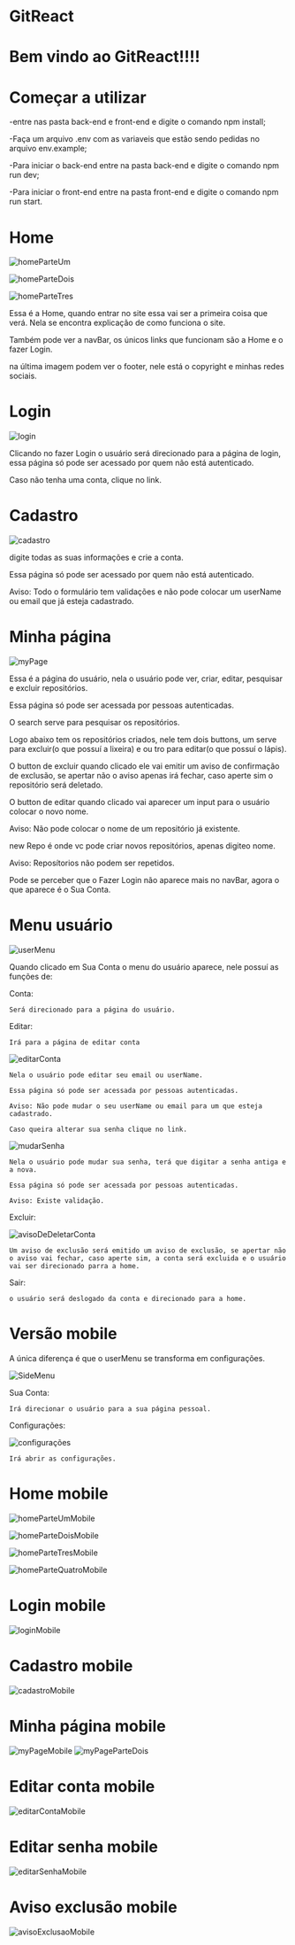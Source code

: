# GitReact

#                                                                        Bem vindo ao GitReact!!!!

# Começar a utilizar

-entre nas pasta back-end e front-end e digite o comando npm install;

-Faça um arquivo .env com as variaveis que estão sendo pedidas no arquivo env.example;

-Para iniciar o back-end entre na pasta back-end e digite o comando npm run dev;

-Para iniciar o front-end entre na pasta front-end e digite o comando npm run start.

# Home

![homeParteUm](https://user-images.githubusercontent.com/119535029/214936988-f72bd79d-f402-442f-92c1-0c00f75be2c7.png)

![homeParteDois](https://user-images.githubusercontent.com/119535029/214938324-262fca7d-219d-4343-ad7b-6c67b836d329.png)

![homeParteTres](https://user-images.githubusercontent.com/119535029/214938773-4e231fd6-c188-4dec-a5c1-491420e0210b.png)

Essa é a Home, quando entrar no site essa vai ser a primeira coisa que verá. Nela se encontra explicação de como funciona o site.

Também pode ver a navBar, os únicos links que funcionam são a Home e o fazer Login.

na última imagem podem ver o footer, nele está o copyright e minhas redes sociais.

# Login

![login](https://user-images.githubusercontent.com/119535029/214939843-2b4d4d79-c171-45c6-86a0-dc582b0d5c0b.png)

Clicando no fazer Login o usuário será direcionado para a página de login, essa página só pode ser acessado por quem não está autenticado.

Caso não tenha uma conta, clique no link.

# Cadastro

![cadastro](https://user-images.githubusercontent.com/119535029/214940292-6aeedd7e-012d-452f-88be-ebafeb6318fd.png)

digite todas as suas informações e crie a conta.

Essa página só pode ser acessado por quem não está autenticado.

Aviso: Todo o formulário tem validações e não pode colocar um userName ou email que já esteja cadastrado.

# Minha página

![myPage](https://user-images.githubusercontent.com/119535029/214941197-2a1bb9be-2a84-4f64-9bf3-eafeac271981.png)

Essa é a página do usuário, nela o usuário pode ver, criar, editar, pesquisar e excluir repositórios.

Essa página só pode ser acessada por pessoas autenticadas.

O search serve para pesquisar os repositórios.

Logo abaixo tem os repositórios criados, nele tem dois buttons, um serve para excluir(o que possuí a lixeira) e ou tro para editar(o que possuí o lápis).

O button de excluir quando clicado ele vai emitir um aviso de confirmação de exclusão, se apertar não o aviso apenas irá fechar, caso aperte sim o repositório será deletado.

O button de editar quando clicado vai aparecer um input para o usuário colocar o novo nome.

Aviso: Não pode colocar o nome de um repositório já existente.

new Repo é onde vc pode criar novos repositórios, apenas digiteo nome.

Aviso: Reposítorios não podem ser repetidos.

Pode se perceber que o Fazer Login não aparece mais no navBar, agora o que aparece é o Sua Conta.

# Menu usuário

![userMenu](https://user-images.githubusercontent.com/119535029/214943358-3bcb96f9-7249-4c7d-b74b-826023f54682.png)

Quando clicado em Sua Conta o menu do usuário aparece, nele possuí as funções de:

Conta:

    Será direcionado para a página do usuário.

Editar: 

    Irá para a página de editar conta

![editarConta](https://user-images.githubusercontent.com/119535029/214952518-7fd44cc1-d872-45fa-b659-300fa292a362.png)

    Nela o usuário pode editar seu email ou userName.

    Essa página só pode ser acessada por pessoas autenticadas.

    Aviso: Não pode mudar o seu userName ou email para um que esteja cadastrado.

    Caso queira alterar sua senha clique no link.

![mudarSenha](https://user-images.githubusercontent.com/119535029/214944927-857b5f1d-ec01-4452-abc0-de073a788fd4.png)

    Nela o usuário pode mudar sua senha, terá que digitar a senha antiga e a nova.

    Essa página só pode ser acessada por pessoas autenticadas.

    Aviso: Existe validação.

Excluir:

![avisoDeDeletarConta](https://user-images.githubusercontent.com/119535029/214947321-c3def47c-d88b-4157-8983-2bbbeb0ad210.png)

    Um aviso de exclusão será emitido um aviso de exclusão, se apertar não o aviso vai fechar, caso aperte sim, a conta será excluida e o usuário vai ser direcionado parra a home.

Sair:

    o usuário será deslogado da conta e direcionado para a home.

# Versão mobile

A única diferença é que o userMenu se transforma em configurações.

![SideMenu](https://user-images.githubusercontent.com/119535029/214948305-f9de0b6e-f4a3-4d82-a39e-1f5827a108a0.png)

Sua Conta:

    Irá direcionar o usuário para a sua página pessoal.

Configurações:

![configurações](https://user-images.githubusercontent.com/119535029/214949921-c1032267-1629-4234-8d04-dffaa247df18.png)

    Irá abrir as configurações.

# Home mobile 

![homeParteUmMobile](https://user-images.githubusercontent.com/119535029/214952827-c0e9e3f2-f3ff-4d33-94b9-80ea78159455.png)

![homeParteDoisMobile](https://user-images.githubusercontent.com/119535029/214952899-0c950838-1908-46d7-8c04-bba9c96509f9.png)

![homeParteTresMobile](https://user-images.githubusercontent.com/119535029/214953137-7dab5f36-6d8b-493a-bc8d-914afec31cfc.png)

![homeParteQuatroMobile](https://user-images.githubusercontent.com/119535029/214953247-be535092-6362-4bf7-a633-6375d79f0abf.png)

# Login mobile

![loginMobile](https://user-images.githubusercontent.com/119535029/215166161-8088a46b-5c40-4496-a38f-1f295352233a.png)

# Cadastro mobile

![cadastroMobile](https://user-images.githubusercontent.com/119535029/215166511-f5b8756d-4290-4338-9bb9-e1412a3fbc36.png)

# Minha página mobile

![myPageMobile](https://user-images.githubusercontent.com/119535029/215166676-935613d3-0d3a-4721-a926-41e074f3f1cd.png)
![myPageParteDois](https://user-images.githubusercontent.com/119535029/215167092-dcf0c8ce-7dfc-425d-b10e-eb8200e472d7.png)

# Editar conta mobile

![editarContaMobile](https://user-images.githubusercontent.com/119535029/215167372-2084205d-155f-4b69-91a3-5df0550bc4fb.png)

# Editar senha mobile

![editarSenhaMobile](https://user-images.githubusercontent.com/119535029/215167540-d1fd172d-7e8a-4f0d-9ec7-52b2fa0efe27.png)

# Aviso exclusão mobile

![avisoExclusaoMobile](https://user-images.githubusercontent.com/119535029/215167707-cfd94929-c841-414a-af6f-b657dd64f863.png)






